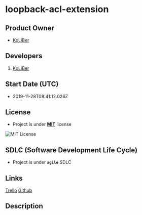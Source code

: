 # loopback-acl-extension

## Product Owner

-   [KoLiBer](https://koliber.ir)

## Developers

1. [KoLiBer](https://koliber.ir)

## Start Date (UTC)

-   2019-11-28T08:41:12.026Z

## License

-   Project is under **[MIT](LICENSE.md)** license

![MIT License](https://pre00.deviantart.net/4938/th/pre/f/2016/070/3/b/mit_license_logo_by_excaliburzero-d9ur2lg.png)

## SDLC (Software Development Life Cycle)

-   Project is under **`agile`** SDLC

## Links

[Trello]()
[Github](https://github.com/koliberr136a1/loopback-acl-extension)

## Description
